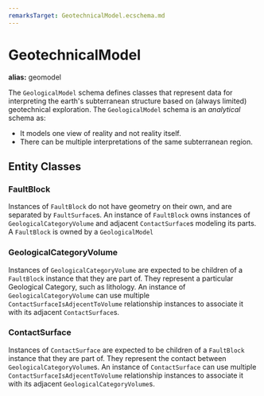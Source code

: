 ```yaml
---
remarksTarget: GeotechnicalModel.ecschema.md
---
```


# GeotechnicalModel

**alias:** geomodel

The `GeologicalModel` schema defines classes that represent data for interpreting the earth's subterranean structure based on (always limited) geotechnical exploration. The `GeologicalModel` schema is an *analytical* schema as:

- It models one view of reality and not reality itself.
- There can be multiple interpretations of the same subterranean region.

## Entity Classes

### FaultBlock

Instances of `FaultBlock` do not have geometry on their own, and are separated by `FaultSurface`s. An instance of `FaultBlock` owns instances of `GeologicalCategoryVolume` and adjacent `ContactSurface`s modeling its parts. A `FaultBlock` is owned by a `GeologicalModel`

### GeologicalCategoryVolume

Instances of `GeologicalCategoryVolume` are expected to be children of a `FaultBlock` instance that they are part of. They represent a particular Geological Category, such as lithology. An instance of `GeologicalCategoryVolume` can use multiple `ContactSurfaceIsAdjecentToVolume` relationship instances to associate it with its adjacent `ContactSurface`s.

### ContactSurface

Instances of `ContactSurface` are expected to be children of a `FaultBlock` instance that they are part of. They represent the contact between `GeologicalCategoryVolume`s. An instance of `ContactSurface` can use multiple `ContactSurfaceIsAdjecentToVolume` relationship instances to associate it with its adjacent `GeologicalCategoryVolume`s.